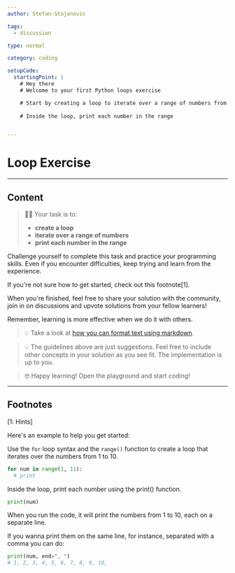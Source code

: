 ```yaml
---
author: Stefan-Stojanovic

tags:
  - discussion

type: normal

category: coding

setupCode:
  startingPoint: |
    # Hey there
    # Welcome to your first Python loops exercise

    # Start by creating a loop to iterate over a range of numbers from 1 to 10 (inclusive)
    
    # Inside the loop, print each number in the range


---
```


# Loop Exercise

---

## Content

> 👩‍💻 Your task is to:
> - **create a loop**
> - **iterate over a range of numbers**
> - **print each number in the range**

Challenge yourself to complete this task and practice your programming skills. Even if you encounter difficulties, keep trying and learn from the experience.

If you're not sure how to get started, check out this footnote[1].

When you're finished, feel free to share your solution with the community, join in on discussions and upvote solutions from your fellow learners!

Remember, learning is more effective when we do it with others.

> 💡 Take a look at [how you can format text using markdown](https://www.enki.com/glossary/general/markdown-formatting).

> 💡 The guidelines above are just suggestions. Feel free to include other concepts in your solution as you see fit. The implementation is up to you.

> 🤓 Happy learning! Open the playground and start coding!

---

## Footnotes

[1: Hints]

Here's an example to help you get started:

Use the `for` loop syntax and the `range()` function to create a loop that iterates over the numbers from 1 to 10.
```python
for num in range(1, 11):
  # print
```

Inside the loop, print each number using the print() function.
```python
print(num)
```

When you run the code, it will print the numbers from 1 to 10, each on a separate line.

If you wanna print them on the same line, for instance, separated with a comma you can do:
```python
print(num, end=", ")
# 1, 2, 3, 4, 5, 6, 7, 8, 9, 10,
```
